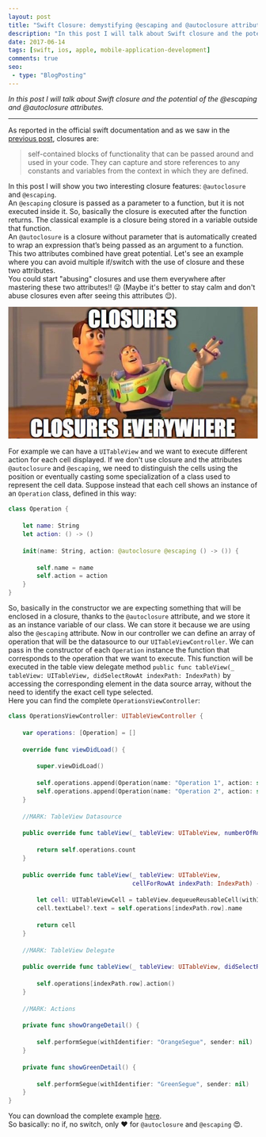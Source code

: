 ```yaml
---
layout: post
title: "Swift Closure: demystifying @escaping and @autoclosure attributes"
description: "In this post I will talk about Swift closure and the potential of the @escaping and @autoclosure attributes"
date: 2017-06-14
tags: [swift, ios, apple, mobile-application-development]
comments: true
seo:
 - type: "BlogPosting"
---
```


*In this post I will talk about Swift closure and the potential of the @escaping and @autoclosure attributes.*

---

As reported in the official swift documentation and as we saw in the [previous post](/2017/06/02/swift-closure-syntax.html "previous post closures"), closures are: 

> self-contained blocks of functionality that can be passed around and used in your code. They can capture and store references to any constants and variables from the context in which they are defined.

In this post I will show you two interesting closure features: `@autoclosure` and `@escaping`.  
An `@escaping` closure is passed as a parameter to a function, but it is not executed inside it. So, basically the closure is executed after the function returns. The classical example is a closure being stored in a variable outside that function.  
An `@autoclosure` is a closure without parameter that is automatically created to wrap an expression that’s being passed as an argument to a function.
This two attributes combined have great potential. Let's see an example where you can avoid multiple if/switch with the use of closure and these two attributes.  
You could start "abusing" closures and use them everywhere after mastering these two attributes!! :stuck_out_tongue_winking_eye: (Maybe it's better to stay calm and don't abuse closures even after seeing this attributes :relieved:).

![Swift closure everywhere](/assets/images/posts/closure-everywhere.jpg "Swift closure everywhere")

For example we can have a `UITableView` and we want to execute different action for each cell displayed.
If we don't use closure and the attributes `@autoclosure` and `@escaping`, we need to distinguish the cells using the position or eventually casting some specialization of a class used to represent the cell data.
Suppose instead that each cell shows an instance of an `Operation` class, defined in this way:

```swift
class Operation {
    
    let name: String
    let action: () -> ()
    
    init(name: String, action: @autoclosure @escaping () -> ()) {
        
        self.name = name
        self.action = action
    }
}
```

So, basically in the constructor we are expecting something that will be enclosed in a closure, thanks to the `@autoclosure` attribute, and we store it as an instance variable of our class. We can store it because we are using also the `@escaping` attribute. 
Now in our controller we can define an array of operation that will be the datasource to our `UITableViewController`. We can pass in the constructor of each `Operation` instance the function that corresponds to the operation that we want to execute. This function will be executed in the table view delegate method `public func tableView(_ tableView: UITableView, didSelectRowAt indexPath: IndexPath)` by accessing the corresponding element in the data source array, without the need to identify the exact cell type selected.  
Here you can find the complete `OperationsViewController`:  

```swift
class OperationsViewController: UITableViewController {
    
    var operations: [Operation] = []
    
    override func viewDidLoad() {
        
        super.viewDidLoad()
        
        self.operations.append(Operation(name: "Operation 1", action: self.showOrangeDetail()))
        self.operations.append(Operation(name: "Operation 2", action: self.showGreenDetail()))
    }
    
    //MARK: TableView Datasource
    
    public override func tableView(_ tableView: UITableView, numberOfRowsInSection section: Int) -> Int {
        
        return self.operations.count
    }
    
    public override func tableView(_ tableView: UITableView,   
                                   cellForRowAt indexPath: IndexPath) -> UITableViewCell {
        
        let cell: UITableViewCell = tableView.dequeueReusableCell(withIdentifier: "OperationCell")!
        cell.textLabel?.text = self.operations[indexPath.row].name
        
        return cell
    }
    
    //MARK: TableView Delegate
    
    public override func tableView(_ tableView: UITableView, didSelectRowAt indexPath: IndexPath) {
        
        self.operations[indexPath.row].action()
    }
    
    //MARK: Actions
    
    private func showOrangeDetail() {
        
        self.performSegue(withIdentifier: "OrangeSegue", sender: nil)
    }
    
    private func showGreenDetail() {
        
        self.performSegue(withIdentifier: "GreenSegue", sender: nil)
    }
}
```

You can download the complete example [here](https://drive.google.com/open?id=0Bx4GYUTmBfaJdUsyYWRlU1BnTVk "autoclosure example link").  
So basically: no if, no switch, only :heart: for `@autoclosure` and `@escaping` :heart_eyes:.

